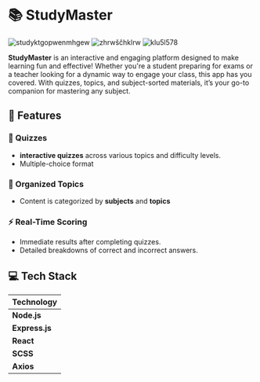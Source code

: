 # 📚 StudyMaster


![studyktgopwenmhgew](https://github.com/user-attachments/assets/de9eb820-de49-4558-a56d-608c6f174473)
![zhrwščhklrw](https://github.com/user-attachments/assets/cd69cd10-263a-4ba9-82da-cd33dee239ea)
![klu5l578](https://github.com/user-attachments/assets/4bcc742e-1c88-4f1a-92e5-1e6e4fc2b230)




**StudyMaster** is an interactive and engaging platform designed to make learning fun and effective! Whether you're a student preparing for exams or a teacher looking for a dynamic way to engage your class, this app has you covered. With quizzes, topics, and subject-sorted materials, it’s your go-to companion for mastering any subject.

## 🚀 Features

### 🎯 Quizzes
- **interactive quizzes** across various topics and difficulty levels.
- Multiple-choice format

### 📂 Organized Topics
- Content is categorized by **subjects** and **topics**


### ⚡ Real-Time Scoring
- Immediate results after completing quizzes.
- Detailed breakdowns of correct and incorrect answers.


## 💻 Tech Stack

| Technology      
|------------------
| **Node.js**       
| **Express.js**   
| **React**         
| **SCSS**          
| **Axios**        
